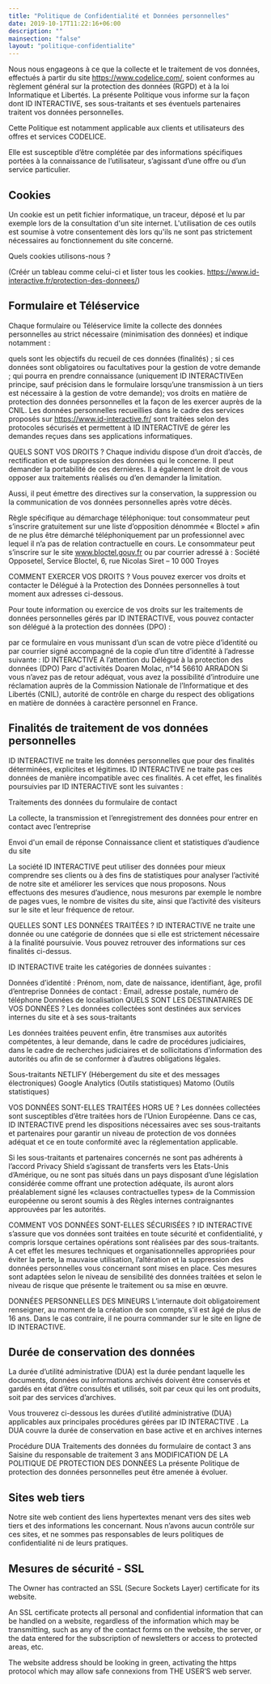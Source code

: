 ```yaml
---
title: "Politique de Confidentialité et Données personnelles"
date: 2019-10-17T11:22:16+06:00
description: ""
mainsection: "false"
layout: "politique-confidentialite"
---
```


Nous nous engageons à ce que la collecte et le traitement de vos données, effectués à partir du site https://www.codelice.com/, soient conformes au règlement général sur la protection des données (RGPD) et à la loi Informatique et Libertés.
La présente Politique vous informe sur la façon dont ID INTERACTIVE, ses sous-traitants et ses éventuels partenaires traitent vos données personnelles.

Cette Politique est notamment applicable aux clients et utilisateurs des offres et services CODELICE.

Elle est susceptible d’être complétée par des informations spécifiques portées à la connaissance de l’utilisateur, s’agissant d’une offre ou d’un service particulier.


## Cookies

Un cookie est un petit fichier informatique, un traceur, déposé et lu par exemple lors de la consultation d'un site internet.
L'utilisation de ces outils est soumise à votre consentement dès lors qu'ils ne sont pas strictement nécessaires au fonctionnement du site concerné.

Quels cookies utilisons-nous ?

(Créér un tableau comme celui-ci et lister tous les cookies. https://www.id-interactive.fr/protection-des-donnees/)


## Formulaire et Téléservice

Chaque formulaire ou Téléservice limite la collecte des données personnelles au strict nécessaire (minimisation des données) et indique notamment :

quels sont les objectifs du recueil de ces données (finalités) ;
si ces données sont obligatoires ou facultatives pour la gestion de votre demande ;
qui pourra en prendre connaissance (uniquement ID INTERACTIVEen principe, sauf précision dans le formulaire lorsqu’une transmission à un tiers est nécessaire à la gestion de votre demande);
vos droits en matière de protection des données personnelles et la façon de les exercer auprès de la CNIL.
Les données personnelles recueillies dans le cadre des services proposés sur https://www.id-interactive.fr/ sont traitées selon des protocoles sécurisés et permettent à ID INTERACTIVE de gérer les demandes reçues dans ses applications informatiques.

QUELS SONT VOS DROITS ?
Chaque individu dispose d’un droit d’accès, de rectification et de suppression des données qui le concerne. Il peut demander la portabilité de ces dernières. Il a également le droit de vous opposer aux traitements réalisés ou d’en demander la limitation.

Aussi, il peut émettre des directives sur la conservation, la suppression ou la communication de vos données personnelles après votre décès.

Règle spécifique au démarchage téléphonique: tout consommateur peut s’inscrire gratuitement sur une liste d’opposition dénommée « Bloctel » afin de ne plus être démarché téléphoniquement par un professionnel avec lequel il n’a pas de relation contractuelle en cours. Le consommateur peut s’inscrire sur le site www.bloctel.gouv.fr ou par courrier adressé à : Société Opposetel, Service Bloctel, 6, rue Nicolas Siret – 10 000 Troyes

COMMENT EXERCER VOS DROITS ?
Vous pouvez exercer vos droits et contacter le Délégué à la Protection des Données personnelles à tout moment aux adresses ci-dessous.

Pour toute information ou exercice de vos droits sur les traitements de données personnelles gérés par ID INTERACTIVE, vous pouvez contacter son délégué à la protection des données (DPO) :

par ce formulaire en vous munissant d’un scan de votre pièce d’identité
ou par courrier signé accompagné de la copie d’un titre d’identité à l’adresse suivante :
ID INTERACTIVE
A l’attention du Délégué à la protection des données (DPO)
Parc d'activités Doaren Molac, n°14
56610 ARRADON
Si vous n’avez pas de retour adéquat, vous avez la possibilité d’introduire une réclamation auprès de la Commission Nationale de l’Informatique et des Libertés (CNIL), autorité de contrôle en charge du respect des obligations en matière de données à caractère personnel en France.


## Finalités de traitement de vos données personnelles

ID INTERACTIVE ne traite les données personnelles que pour des finalités déterminées, explicites et légitimes. ID INTERACTIVE ne traite pas ces données de manière incompatible avec ces finalités. A cet effet, les finalités poursuivies par ID INTERACTIVE sont les suivantes :

Traitements des données du formulaire de contact

La collecte, la transmission et l’enregistrement des données pour entrer en contact avec l’entreprise

Envoi d'un email de réponse
Connaissance client et statistiques d’audience du site

La société ID INTERACTIVE peut utiliser des données pour mieux comprendre ses clients ou à des fins de statistiques pour analyser l’activité de notre site et améliorer les services que nous proposons. Nous effectuons des mesures d’audience, nous mesurons par exemple le nombre de pages vues, le nombre de visites du site, ainsi que l’activité des visiteurs sur le site et leur fréquence de retour.

QUELLES SONT LES DONNÉES TRAITÉES ?
ID INTERACTIVE ne traite une donnée ou une catégorie de données que si elle est strictement nécessaire à la finalité poursuivie. Vous pouvez retrouver des informations sur ces finalités ci-dessus.

ID INTERACTIVE traite les catégories de données suivantes :

Données d’identité : Prénom, nom, date de naissance, identifiant, âge, profil d’entreprise
Données de contact : Email, adresse postale, numéro de téléphone
Données de localisation
QUELS SONT LES DESTINATAIRES DE VOS DONNÉES ?
Les données collectées sont destinées aux services internes du site et à ses sous-traitants

Les données traitées peuvent enfin, être transmises aux autorités compétentes, à leur demande, dans le cadre de procédures judiciaires, dans le cadre de recherches judiciaires et de sollicitations d’information des autorités ou afin de se conformer à d’autres obligations légales.

Sous-traitants
NETLIFY (Hébergement du site et des messages électroniques)
Google Analytics (Outils statistiques)
Matomo (Outils statistiques)

VOS DONNÉES SONT-ELLES TRAITÉES HORS UE ?
Les données collectées sont susceptibles d’être traitées hors de l’Union Européenne. Dans ce cas, ID INTERACTIVE prend les dispositions nécessaires avec ses sous-traitants et partenaires pour garantir un niveau de protection de vos données adéquat et ce en toute conformité avec la réglementation applicable.

Si les sous-traitants et partenaires concernés ne sont pas adhérents à l’accord Privacy Shield s’agissant de transferts vers les Etats-Unis d’Amérique, ou ne sont pas situés dans un pays disposant d’une législation considérée comme offrant une protection adéquate, ils auront alors préalablement signé les «clauses contractuelles types» de la Commission européenne ou seront soumis à des Règles internes contraignantes approuvées par les autorités.

COMMENT VOS DONNÉES SONT-ELLES SÉCURISÉES ?
ID INTERACTIVE s’assure que vos données sont traitées en toute sécurité et confidentialité, y compris lorsque certaines opérations sont réalisées par des sous-traitants. A cet effet les mesures techniques et organisationnelles appropriées pour éviter la perte, la mauvaise utilisation, l’altération et la suppression des données personnelles vous concernant sont mises en place. Ces mesures sont adaptées selon le niveau de sensibilité des données traitées et selon le niveau de risque que présente le traitement ou sa mise en œuvre.

DONNÉES PERSONNELLES DES MINEURS
L’internaute doit obligatoirement renseigner, au moment de la création de son compte, s’il est âgé de plus de 16 ans. Dans le cas contraire, il ne pourra commander sur le site en ligne de ID INTERACTIVE.


## Durée de conservation des données

La durée d’utilité administrative (DUA) est la durée pendant laquelle les documents, données ou informations archivés doivent être conservés et gardés en état d’être consultés et utilisés, soit par ceux qui les ont produits, soit par des services d’archives.

Vous trouverez ci-dessous les durées d’utilité administrative (DUA) applicables aux principales procédures gérées par ID INTERACTIVE . La DUA couvre la durée de conservation en base active et en archives internes

Procédure	DUA
Traitements des données du formulaire de contact	3 ans
Saisine du responsable de traitement	3 ans
MODIFICATION DE LA POLITIQUE DE PROTECTION DES DONNÉES
La présente Politique de protection des données personnelles peut être amenée à évoluer.


## Sites web tiers

Notre site web contient des liens hypertextes menant vers des sites web tiers et des informations les concernant. Nous n’avons aucun contrôle sur ces sites, et ne sommes pas responsables de leurs politiques de confidentialité ni de leurs pratiques.


## Mesures de sécurité - SSL

The Owner has contracted an SSL (Secure Sockets Layer) certificate for its website.

An SSL certificate protects all personal and confidential information that can be handled on a website, regardless of the information which may be transmitting, such as any of the contact forms on the website, the server, or the data entered for the subscription of newsletters or access to protected areas, etc.

The website address should be looking in green, activating the https protocol which may allow safe connexions from THE USER’S web server.